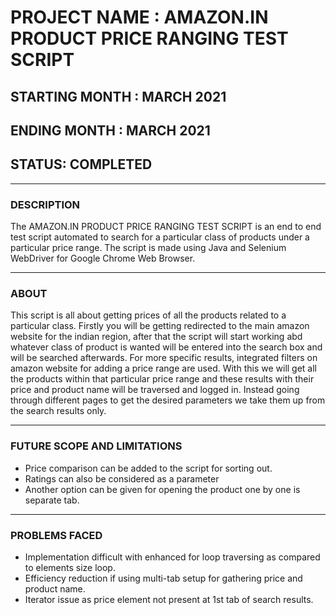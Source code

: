 # PROJECT NAME : AMAZON.IN PRODUCT PRICE RANGING TEST SCRIPT

## STARTING MONTH : MARCH 2021
## ENDING MONTH : MARCH 2021 

## STATUS: COMPLETED

---

### DESCRIPTION 

The AMAZON.IN PRODUCT PRICE RANGING TEST SCRIPT is an end to end test script automated to search for a particular class of products under a particular price range. The script is made using Java and Selenium WebDriver for Google Chrome Web Browser. 

---

### ABOUT 

This script is all about getting prices of all the products related to a particular class. Firstly you will be getting redirected to the main amazon website for the indian region, after that the script will start working abd whatever class of product is wanted will be entered into the search box and will be searched afterwards. For more specific results, integrated filters on amazon website for adding a price range are used. With this we will get all the products within that particular price range and these results with their price and product name will be traversed and logged in. Instead going through different pages to get the desired parameters we take them up from the search results only. 

---

### FUTURE SCOPE AND LIMITATIONS

- Price comparison can be added to the script for sorting out.
- Ratings can also be considered as a parameter
- Another option can be given for opening the product one by one is separate tab.

---

### PROBLEMS FACED 

- Implementation difficult with enhanced for loop traversing as compared to elements size loop.
- Efficiency reduction if using multi-tab setup for gathering price and product name.
- Iterator issue as price element not present at 1st tab of search results. 
